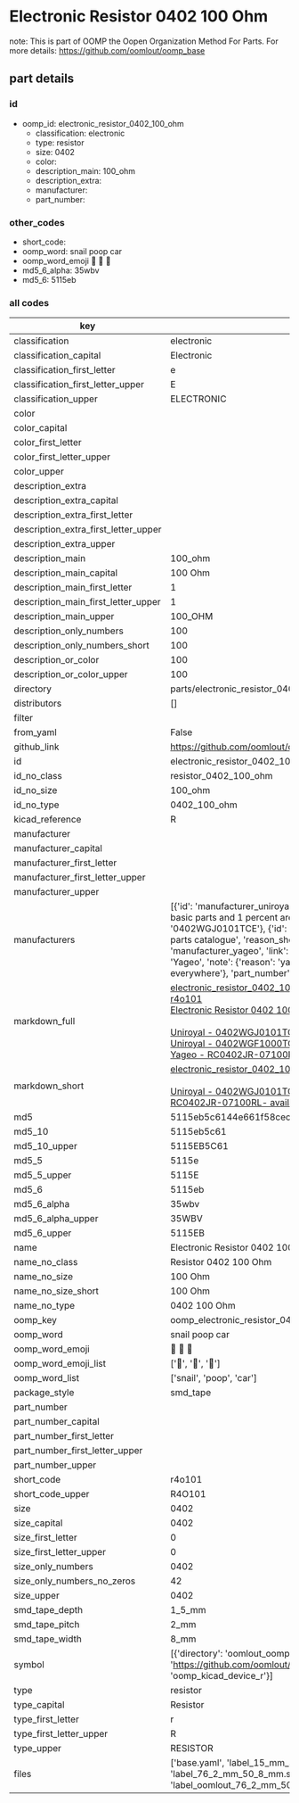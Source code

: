 # Electronic Resistor 0402 100 Ohm  

note: This is part of OOMP the Oopen Organization Method For Parts. For more details: https://github.com/oomlout/oomp_base

##  part details





### id
* oomp_id: electronic_resistor_0402_100_ohm
  * classification: electronic
  * type: resistor
  * size: 0402
  * color: 
  * description_main: 100_ohm
  * description_extra: 
  * manufacturer: 
  * part_number: 

### other_codes
* short_code: 
* oomp_word: snail poop car
* oomp_word_emoji :snail: :poop: :car:
* md5_6_alpha: 35wbv
* md5_6: 5115eb

### all codes 
| key | value |  
| --- | --- |  
| classification | electronic |  
| classification_capital | Electronic |  
| classification_first_letter | e |  
| classification_first_letter_upper | E |  
| classification_upper | ELECTRONIC |  
| color |  |  
| color_capital |  |  
| color_first_letter |  |  
| color_first_letter_upper |  |  
| color_upper |  |  
| description_extra |  |  
| description_extra_capital |  |  
| description_extra_first_letter |  |  
| description_extra_first_letter_upper |  |  
| description_extra_upper |  |  
| description_main | 100_ohm |  
| description_main_capital | 100 Ohm |  
| description_main_first_letter | 1 |  
| description_main_first_letter_upper | 1 |  
| description_main_upper | 100_OHM |  
| description_only_numbers | 100 |  
| description_only_numbers_short | 100 |  
| description_or_color | 100 |  
| description_or_color_upper | 100 |  
| directory | parts/electronic_resistor_0402_100_ohm |  
| distributors | [] |  
| filter |  |  
| from_yaml | False |  
| github_link | https://github.com/oomlout/oomlout_oomp_part_src/tree/main/parts/electronic_resistor_0402_100_ohm/working |  
| id | electronic_resistor_0402_100_ohm |  
| id_no_class | resistor_0402_100_ohm |  
| id_no_size | 100_ohm |  
| id_no_type | 0402_100_ohm |  
| kicad_reference | R |  
| manufacturer |  |  
| manufacturer_capital |  |  
| manufacturer_first_letter |  |  
| manufacturer_first_letter_upper |  |  
| manufacturer_upper |  |  
| manufacturers | [{'id': 'manufacturer_uniroyal', 'link': '', 'name': 'Uniroyal', 'note': {'reason': 'did this one first, but not in jlc pcb basic parts and 1 percent are and they are the same price', 'reason_short': 'not in jlc basic parts'}, 'part_number': '0402WGJ0101TCE'}, {'id': 'manufacturer_uniroyal', 'link': '', 'name': 'Uniroyal', 'note': {'reason': 'in the jlc basic parts catalogue', 'reason_short': 'jlc basic part'}, 'part_number': '0402WGF1000TCE'}, {'id': 'manufacturer_yageo', 'link': 'https://www.yageo.com/en/Chart/Download/pdf/RC0402JR-07100RL', 'name': 'Yageo', 'note': {'reason': 'yageo is a commonly cross referenced part number', 'reason_short': 'available everywhere'}, 'part_number': 'RC0402JR-07100RL'}] |  
| markdown_full | [electronic_resistor_0402_100_ohm](https://github.com/oomlout/oomlout_oomp_part_src/tree/main/parts/electronic_resistor_0402_100_ohm/working)<br>[r4o101](https://github.com/oomlout/oomlout_oomp_part_src/tree/main/parts/electronic_resistor_0402_100_ohm/working)<br>[Electronic Resistor 0402 100 Ohm](https://github.com/oomlout/oomlout_oomp_part_src/tree/main/parts/electronic_resistor_0402_100_ohm/working)<br><br>[Uniroyal - 0402WGJ0101TCE- not in jlc basic parts]() [(L)  ](https://www.lcsc.com/search?q=0402WGJ0101TCE)[(D)  ](https://www.digikey.com/en/products?keywords=0402WGJ0101TCE)[(M)  ](https://www.mouser.com/Search/Refine?Keyword=0402WGJ0101TCE)[(N)  ](https://www.newark.com/search?st=0402WGJ0101TCE)[(SZ)  ](https://so.szlcsc.com/global.html?k=0402WGJ0101TCE)<br>[Uniroyal - 0402WGF1000TCE- jlc basic part]() [(L)  ](https://www.lcsc.com/search?q=0402WGF1000TCE)[(D)  ](https://www.digikey.com/en/products?keywords=0402WGF1000TCE)[(M)  ](https://www.mouser.com/Search/Refine?Keyword=0402WGF1000TCE)[(N)  ](https://www.newark.com/search?st=0402WGF1000TCE)[(SZ)  ](https://so.szlcsc.com/global.html?k=0402WGF1000TCE)<br>[Yageo - RC0402JR-07100RL- available everywhere](https://www.yageo.com/en/Chart/Download/pdf/RC0402JR-07100RL) [(L)  ](https://www.lcsc.com/search?q=RC0402JR-07100RL)[(D)  ](https://www.digikey.com/en/products?keywords=RC0402JR-07100RL)[(M)  ](https://www.mouser.com/Search/Refine?Keyword=RC0402JR-07100RL)[(N)  ](https://www.newark.com/search?st=RC0402JR-07100RL)[(SZ)  ](https://so.szlcsc.com/global.html?k=RC0402JR-07100RL)<br> |  
| markdown_short | [electronic_resistor_0402_100_ohm](https://github.com/oomlout/oomlout_oomp_part_src/tree/main/parts/electronic_resistor_0402_100_ohm/working)<br><br>[Uniroyal - 0402WGJ0101TCE- not in jlc basic parts]()[Uniroyal - 0402WGF1000TCE- jlc basic part]()[Yageo - RC0402JR-07100RL- available everywhere](https://www.yageo.com/en/Chart/Download/pdf/RC0402JR-07100RL) |  
| md5 | 5115eb5c6144e661f58cec2948671275 |  
| md5_10 | 5115eb5c61 |  
| md5_10_upper | 5115EB5C61 |  
| md5_5 | 5115e |  
| md5_5_upper | 5115E |  
| md5_6 | 5115eb |  
| md5_6_alpha | 35wbv |  
| md5_6_alpha_upper | 35WBV |  
| md5_6_upper | 5115EB |  
| name | Electronic Resistor 0402 100 Ohm |  
| name_no_class | Resistor 0402 100 Ohm |  
| name_no_size | 100 Ohm |  
| name_no_size_short | 100 Ohm |  
| name_no_type | 0402 100 Ohm |  
| oomp_key | oomp_electronic_resistor_0402_100_ohm |  
| oomp_word | snail poop car |  
| oomp_word_emoji | :snail: :poop: :car: |  
| oomp_word_emoji_list | [':snail:', ':poop:', ':car:'] |  
| oomp_word_list | ['snail', 'poop', 'car'] |  
| package_style | smd_tape |  
| part_number |  |  
| part_number_capital |  |  
| part_number_first_letter |  |  
| part_number_first_letter_upper |  |  
| part_number_upper |  |  
| short_code | r4o101 |  
| short_code_upper | R4O101 |  
| size | 0402 |  
| size_capital | 0402 |  
| size_first_letter | 0 |  
| size_first_letter_upper | 0 |  
| size_only_numbers | 0402 |  
| size_only_numbers_no_zeros | 42 |  
| size_upper | 0402 |  
| smd_tape_depth | 1_5_mm |  
| smd_tape_pitch | 2_mm |  
| smd_tape_width | 8_mm |  
| symbol | [{'directory': 'oomlout_oomp_symbol_bot/symbols/kicad_device_r//working/working.kicad_sym', 'index': 0, 'link': 'https://github.com/oomlout/oomlout_oomp_symbol_bot/tree/main/symbols/kicad_device_r', 'oomp_key': 'oomp_kicad_device_r'}] |  
| type | resistor |  
| type_capital | Resistor |  
| type_first_letter | r |  
| type_first_letter_upper | R |  
| type_upper | RESISTOR |  
| files | ['base.yaml', 'label_15_mm_30_mm.pdf', 'label_15_mm_30_mm.svg', 'label_76_2_mm_50_8_mm.pdf', 'label_76_2_mm_50_8_mm.svg', 'label_oomlout_76_2_mm_50_8_mm.pdf', 'label_oomlout_76_2_mm_50_8_mm.svg', 'readme.md', 'working.json', 'working.yaml'] |  
